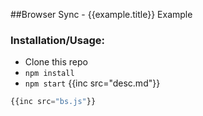 ##Browser Sync - {{example.title}} Example

### Installation/Usage:

- Clone this repo
- `npm install`
- `npm start`
{{inc src="desc.md"}}

```js
{{inc src="bs.js"}}
```

